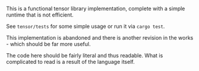 This is a functional tensor library implementation, complete with a simple runtime that is not efficient.

See `tensor/tests` for some simple usage or run it via `cargo test`.

This implementation is abandoned and there is another revision in the works - which should be far more useful.

The code here should be fairly literal and thus readable. What is complicated to read is a result of the language itself.
